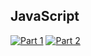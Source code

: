 ## JavaScript
[![Part 1](https://img.shields.io/badge/Part%201-0.011ms-informational)](https://adventofcode.com/2021/)
[![Part 2](https://img.shields.io/badge/Part%202-0.005ms-informational)](https://adventofcode.com/2021/)